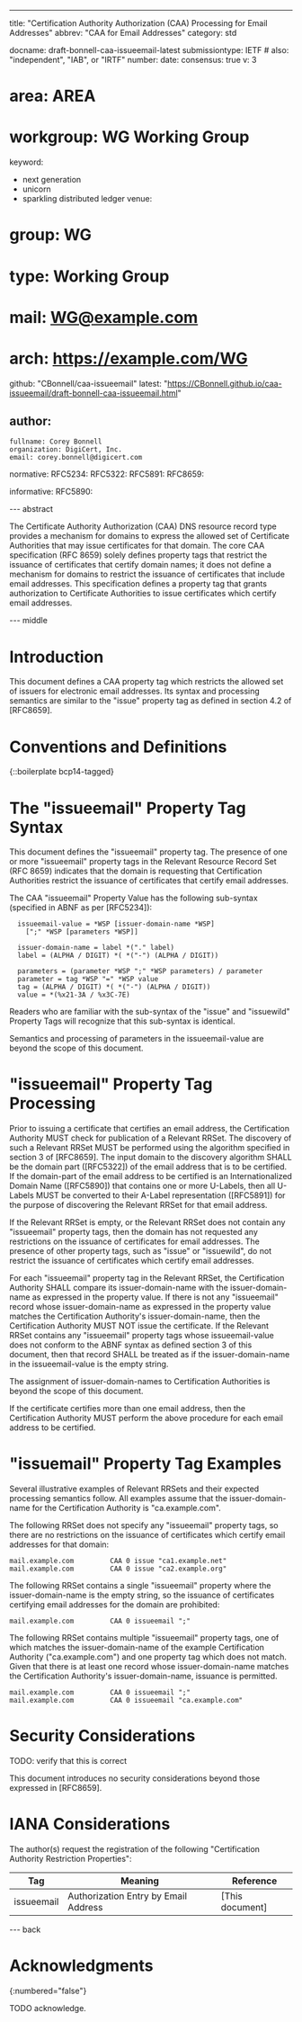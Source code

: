 ---
title: "Certification Authority Authorization (CAA) Processing for Email Addresses"
abbrev: "CAA for Email Addresses"
category: std

docname: draft-bonnell-caa-issueemail-latest
submissiontype: IETF  # also: "independent", "IAB", or "IRTF"
number:
date:
consensus: true
v: 3
# area: AREA
# workgroup: WG Working Group
keyword:
 - next generation
 - unicorn
 - sparkling distributed ledger
venue:
#  group: WG
#  type: Working Group
#  mail: WG@example.com
#  arch: https://example.com/WG
  github: "CBonnell/caa-issueemail"
  latest: "https://CBonnell.github.io/caa-issueemail/draft-bonnell-caa-issueemail.html"

author:
 -
    fullname: Corey Bonnell
    organization: DigiCert, Inc.
    email: corey.bonnell@digicert.com

normative:
  RFC5234:
  RFC5322:
  RFC5891:
  RFC8659:

informative:
  RFC5890:


--- abstract

The Certificate Authority Authorization (CAA) DNS resource record type
provides a mechanism for domains to express the allowed set of
Certificate Authorities that may issue certificates for that domain.
The core CAA specification (RFC 8659) solely defines property tags that
restrict the issuance of certificates that certify domain names; it does
not define a mechanism for domains to restrict the issuance of
certificates that include email addresses. This specification defines a
property tag that grants authorization to Certificate Authorities to
issue certificates which certify email addresses.


--- middle

# Introduction

This document defines a CAA property tag which restricts the allowed set
of issuers for electronic email addresses. Its syntax and processing
semantics are similar to the "issue" property tag as defined in section
4.2 of [RFC8659].

# Conventions and Definitions

{::boilerplate bcp14-tagged}

# The "issueemail" Property Tag Syntax

This document defines the "issueemail" property tag. The presence of
one or more "issueemail" property tags in the Relevant Resource Record
Set (RFC 8659) indicates that the domain is requesting that
Certification Authorities  restrict the issuance of certificates that
certify email addresses.

The CAA "issueemail" Property Value has the following sub-syntax
(specified in ABNF as per [RFC5234]):

~~~
  issueemail-value = *WSP [issuer-domain-name *WSP]
    [";" *WSP [parameters *WSP]]

  issuer-domain-name = label *("." label)
  label = (ALPHA / DIGIT) *( *("-") (ALPHA / DIGIT))

  parameters = (parameter *WSP ";" *WSP parameters) / parameter
  parameter = tag *WSP "=" *WSP value
  tag = (ALPHA / DIGIT) *( *("-") (ALPHA / DIGIT))
  value = *(%x21-3A / %x3C-7E)
~~~

Readers who are familiar with the sub-syntax of the "issue" and
"issuewild" Property Tags will recognize that this sub-syntax is
identical.

Semantics and processing of parameters in the issueemail-value are
beyond the scope of this document.

# "issueemail" Property Tag Processing

Prior to issuing a certificate that certifies an email address, the
Certification Authority MUST check for publication of a Relevant RRSet.
The discovery of such a Relevant RRSet MUST be performed using the
algorithm specified in section 3 of [RFC8659]. The input domain to
the discovery algorithm SHALL be the domain part ([RFC5322]) of the
email address that is to be certified. If the domain-part of the email
address to be certified is an Internationalized Domain Name ([RFC5890])
that contains one or more U-Labels, then all U-Labels MUST be converted
to their A-Label representation ([RFC5891]) for the purpose of
discovering the Relevant RRSet for that email address.

If the Relevant RRSet is empty, or the Relevant RRSet does not contain
any "issueemail" property tags, then the domain has not requested any
restrictions on the issuance of certificates for email addresses. The
presence of other property tags, such as "issue" or "issuewild", do not
restrict the issuance of certificates which certify email addresses.

For each "issueemail" property tag in the Relevant RRSet, the
Certification Authority SHALL compare its issuer-domain-name with the
issuer-domain-name as expressed in the property value. If there is not
any "issueemail" record whose issuer-domain-name as expressed in the
property value matches the Certification Authority's
issuer-domain-name, then the Certification Authority MUST NOT issue
the certificate. If the Relevant RRSet contains any "issueemail"
property tags whose issueemail-value does not conform to the ABNF
syntax as defined section 3 of this document, then that record SHALL
be treated as if the issuer-domain-name in the issueemail-value is the
empty string.

The assignment of issuer-domain-names to Certification Authorities is
beyond the scope of this document.

If the certificate certifies more than one email address, then the
Certification Authority MUST perform the above procedure for each
email address to be certified.

# "issuemail" Property Tag Examples

Several illustrative examples of Relevant RRSets and their expected
processing semantics follow. All examples assume that the
issuer-domain-name for the Certification Authority is "ca.example.com".

The following RRSet does not specify any "issueemail" property tags,
so there are no restrictions on the issuance of certificates which
certify email addresses for that domain:

~~~
mail.example.com         CAA 0 issue "ca1.example.net"
mail.example.com         CAA 0 issue "ca2.example.org"
~~~

The following RRSet contains a single "issueemail" property where the 
issuer-domain-name is the empty string, so the issuance of certificates
certifying email addresses for the domain are prohibited:

~~~
mail.example.com         CAA 0 issueemail ";"
~~~

The following RRSet contains multiple "issueemail" property tags,
one of which matches the issuer-domain-name of the example Certification
Authority ("ca.example.com") and one property tag which does not match.
Given that there is at least one record whose issuer-domain-name
matches the Certification Authority's issuer-domain-name, issuance is
permitted.

~~~
mail.example.com         CAA 0 issueemail ";"
mail.example.com         CAA 0 issueemail "ca.example.com"
~~~

# Security Considerations

TODO: verify that this is correct

This document introduces no security considerations beyond those
expressed in [RFC8659].

# IANA Considerations

The author(s) request the registration of the following "Certification
Authority Restriction Properties":

| Tag        | Meaning                              | Reference       |
| ---------- | ------------------------------------ | --------------- |
| issueemail | Authorization Entry by Email Address | [This document] |


--- back

# Acknowledgments
{:numbered="false"}

TODO acknowledge.
